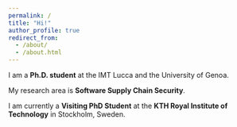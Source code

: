 ```yaml
---
permalink: /
title: "Hi!"
author_profile: true
redirect_from: 
  - /about/
  - /about.html
---
```


I am a **Ph.D. student** at the IMT Lucca and the University of Genoa.

My research area is **Software Supply Chain Security**.

I am currently a **Visiting PhD Student** at the **KTH Royal Institute of Technology** in Stockholm, Sweden.
